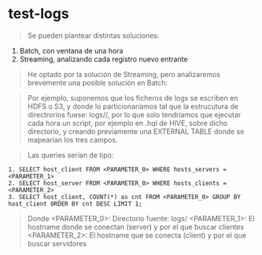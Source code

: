 # test-logs

> Se pueden plantear distintas soluciones:
1. Batch, con ventana de una hora
2. Streaming, analizando cada registro nuevo entrante

> He optado por la solución de Streaming, pero analizaremos brevemente una posible solución en Batch:

> Por ejemplo, suponemos que los ficheros de logs se escriben en HDFS o S3, y donde lo particionaríamos tal que la estrucutura de directrorios fuese:
logs/<aaaaammddhh>/, por lo que solo tendríamos que ejecutar cada hora un script, por ejemplo en .hql de HIVE, sobre dicho directorio, y creando previamente una EXTERNAL TABLE donde se mapearían los tres campos.

> Las queries serían de tipo:
```
1. SELECT host_client FROM <PARAMETER_0> WHERE hosts_servers = <PARAMETER_1>
2. SELECT host_server FROM <PARAMETER_0> WHERE hosts_clients = <PARAMETER_2>
3. SELECT host_client, COUNT(*) as cnt FROM <PARAMETER_0> GROUP BY host_client ORDER BY cnt DESC LIMIT 1; 
```
> Donde <PARAMETER_0>: Directorio fuente: logs/<aaaaammddhh>
        <PARAMETER_1>: El hostname donde se conectan (server) y por el que buscar clientes
        <PARAMETER_2>: El hostname que se conecta (client) y por el que buscar servidores




